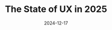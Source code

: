 ---
title: "The State of UX in 2025"
date: "2024-12-17"
linkUrl: "https://trends.uxdesign.cc/?ref=rogerwong.me"
linkSource: "UX Collective"
---